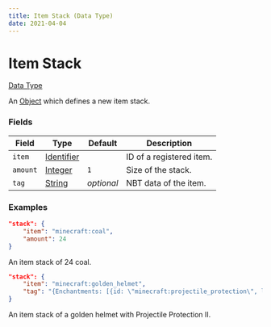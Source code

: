 ```yaml
---
title: Item Stack (Data Type)
date: 2021-04-04
---
```


# Item Stack

[Data Type](data_types.md)

An [Object](object.md) which defines a new item stack.


### Fields

Field  | Type | Default | Description
-------|------|---------|-------------
`item` | [Identifier](identifier.md) | | ID of a registered item.
`amount` | [Integer](integer.md) | `1` | Size of the stack.
`tag` | [String](string.md) | _optional_ | NBT data of the item.


### Examples

```json
"stack": {
    "item": "minecraft:coal",
    "amount": 24
}
```

An item stack of 24 coal.
<br>

```json
"stack": {
    "item": "minecraft:golden_helmet",
    "tag": "{Enchantments: [{id: \"minecraft:projectile_protection\", lvl: 2s}]}"
}
```

An item stack of a golden helmet with Projectile Protection II.